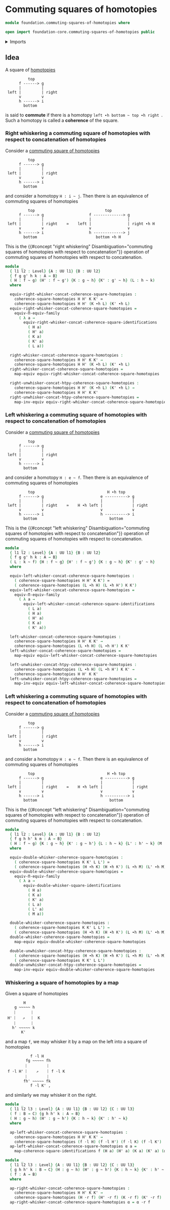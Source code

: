 # Commuting squares of homotopies

```agda
module foundation.commuting-squares-of-homotopies where

open import foundation-core.commuting-squares-of-homotopies public
```

<details><summary>Imports</summary>

```agda
open import foundation.commuting-squares-of-identifications
open import foundation.functoriality-dependent-function-types
open import foundation.universe-levels
open import foundation.whiskering-homotopies-composition

open import foundation-core.equivalences
open import foundation-core.homotopies
```

</details>

## Idea

A square of [homotopies](foundation-core.homotopies.md)

```text
          top
      f ------> g
      |         |
 left |         | right
      v         v
      h ------> i
        bottom
```

is said to **commute** if there is a homotopy `left ∙h bottom ~ top ∙h right `.
Such a homotopy is called a **coherence** of the square.

### Right whiskering a commuting square of homotopies with respect to concatenation of homotopies

Consider a
[commuting square of homotopies](foundation.commuting-squares-of-homotopies.md)

```text
          top
      f ------> g
      |         |
 left |         | right
      v         v
      h ------> i
        bottom
```

and consider a homotopy `H : i ~ j`. Then there is an equivalence of commuting
squares of homotopies

```text
          top                               top
      f ------> g                    f -------------> g
      |         |                    |                |
 left |         | right    ≃    left |                | right ∙h H
      ∨         ∨                    ∨                ∨
      h ------> i                    h -------------> j
        bottom                          bottom ∙h H
```

This is the
{{#concept "right whiskering" Disambiguation="commuting squares of homotopies with respect to concatenation"}}
operation of commuting squares of homotopies with respect to concatenation.

```agda
module _
  { l1 l2 : Level} {A : UU l1} {B : UU l2}
  { f g g' h k : A → B}
  ( H : f ~ g) (H' : f ~ g') {K : g ~ h} {K' : g' ~ h} (L : h ~ k)
  where

  equiv-right-whisker-concat-coherence-square-homotopies :
    coherence-square-homotopies H H' K K' ≃
    coherence-square-homotopies H H' (K ∙h L) (K' ∙h L)
  equiv-right-whisker-concat-coherence-square-homotopies =
    equiv-Π-equiv-family
      ( λ a →
        equiv-right-whisker-concat-coherence-square-identifications
          ( H a)
          ( H' a)
          ( K a)
          ( K' a)
          ( L a))

  right-whisker-concat-coherence-square-homotopies :
    coherence-square-homotopies H H' K K' →
    coherence-square-homotopies H H' (K ∙h L) (K' ∙h L)
  right-whisker-concat-coherence-square-homotopies =
    map-equiv equiv-right-whisker-concat-coherence-square-homotopies

  right-unwhisker-concat-htpy-coherence-square-homotopies :
    coherence-square-homotopies H H' (K ∙h L) (K' ∙h L) →
    coherence-square-homotopies H H' K K'
  right-unwhisker-concat-htpy-coherence-square-homotopies =
    map-inv-equiv equiv-right-whisker-concat-coherence-square-homotopies
```

### Left whiskering a commuting square of homotopies with respect to concatenation of homotopies

Consider a
[commuting square of homotopies](foundation.commuting-squares-of-homotopies.md)

```text
          top
      f ------> g
      |         |
 left |         | right
      v         v
      h ------> i
        bottom
```

and consider a homotopy `H : e ~ f`. Then there is an equivalence of commuting
squares of homotopies

```text
          top                                H ∙h top
      f ------> g                         e ----------> g
      |         |                         |             |
 left |         | right    ≃    H ∙h left |             | right
      ∨         ∨                         ∨             ∨
      h ------> i                         h ----------> i
        bottom                                bottom
```

This is the
{{#concept "left whiskering" Disambiguation="commuting squares of homotopies with respect to concatenation"}}
operation of commuting squares of homotopies with respect to concatenation.

```agda
module _
  { l1 l2 : Level} {A : UU l1} {B : UU l2}
  { f g g' h k : A → B}
  ( L : k ~ f) {H : f ~ g} {H' : f ~ g'} {K : g ~ h} {K' : g' ~ h}
  where

  equiv-left-whisker-concat-coherence-square-homotopies :
    ( coherence-square-homotopies H H' K K') ≃
    ( coherence-square-homotopies (L ∙h H) (L ∙h H') K K')
  equiv-left-whisker-concat-coherence-square-homotopies =
    equiv-Π-equiv-family
      ( λ a →
        equiv-left-whisker-concat-coherence-square-identifications
          ( L a)
          ( H a)
          ( H' a)
          ( K a)
          ( K' a))

  left-whisker-concat-coherence-square-homotopies :
    coherence-square-homotopies H H' K K' →
    coherence-square-homotopies (L ∙h H) (L ∙h H') K K'
  left-whisker-concat-coherence-square-homotopies =
    map-equiv equiv-left-whisker-concat-coherence-square-homotopies

  left-unwhisker-concat-htpy-coherence-square-homotopies :
    coherence-square-homotopies (L ∙h H) (L ∙h H') K K' →
    coherence-square-homotopies H H' K K'
  left-unwhisker-concat-htpy-coherence-square-homotopies =
    map-inv-equiv equiv-left-whisker-concat-coherence-square-homotopies
```

### Left whiskering a commuting square of homotopies with respect to concatenation of homotopies

Consider a
[commuting square of homotopies](foundation.commuting-squares-of-homotopies.md)

```text
          top
      f ------> g
      |         |
 left |         | right
      v         v
      h ------> i
        bottom
```

and consider a homotopy `H : e ~ f`. Then there is an equivalence of commuting
squares of homotopies

```text
          top                                H ∙h top
      f ------> g                         e ----------> g
      |         |                         |             |
 left |         | right    ≃    H ∙h left |             | right
      ∨         ∨                         ∨             ∨
      h ------> i                         h ----------> i
        bottom                                bottom
```

This is the
{{#concept "left whiskering" Disambiguation="commuting squares of homotopies with respect to concatenation"}}
operation of commuting squares of homotopies with respect to concatenation.

```agda
module _
  { l1 l2 : Level} {A : UU l1} {B : UU l2}
  { f g h h' k m : A → B}
  ( H : f ~ g) {K : g ~ h} {K' : g ~ h'} {L : h ~ k} {L' : h' ~ k} (M : k ~ m)
  where

  equiv-double-whisker-coherence-square-homotopies :
    ( coherence-square-homotopies K K' L L') ≃
    ( coherence-square-homotopies (H ∙h K) (H ∙h K') (L ∙h M) (L' ∙h M))
  equiv-double-whisker-coherence-square-homotopies =
    equiv-Π-equiv-family
      ( λ a →
        equiv-double-whisker-square-identifications
          ( H a)
          ( K a)
          ( K' a)
          ( L a)
          ( L' a)
          ( M a))

  double-whisker-coherence-square-homotopies :
    ( coherence-square-homotopies K K' L L') →
    ( coherence-square-homotopies (H ∙h K) (H ∙h K') (L ∙h M) (L' ∙h M))
  double-whisker-coherence-square-homotopies =
    map-equiv equiv-double-whisker-coherence-square-homotopies

  double-unwhisker-concat-htpy-coherence-square-homotopies :
    ( coherence-square-homotopies (H ∙h K) (H ∙h K') (L ∙h M) (L' ∙h M)) →
    ( coherence-square-homotopies K K' L L')
  double-unwhisker-concat-htpy-coherence-square-homotopies =
    map-inv-equiv equiv-double-whisker-coherence-square-homotopies
```

### Whiskering a square of homotopies by a map

Given a square of homotopies

```text
        H
    g ~~~~~ h
    ︴      ︴
 H' ︴  ⇗   ︴ K
    ︴      ︴
   h' ~~~~~ k
       K'
```

and a map `f`, we may whisker it by a map on the left into a square of
homotopies

```text
           f ·l H
         fg ~~~~~ fh
         ︴        ︴
 f ·l H' ︴   ⇗    ︴f ·l K
         ︴        ︴
        fh' ~~~~~ fk
           f ·l K' ,
```

and similarly we may whisker it on the right.

```agda
module _
  { l1 l2 l3 : Level} {A : UU l1} {B : UU l2} {C : UU l3}
  ( f : B → C) {g h h' k : A → B}
  ( H : g ~ h) (H' : g ~ h') {K : h ~ k} {K' : h' ~ k}
  where

  ap-left-whisker-concat-coherence-square-homotopies :
    coherence-square-homotopies H H' K K' →
    coherence-square-homotopies (f ·l H) (f ·l H') (f ·l K) (f ·l K')
  ap-left-whisker-concat-coherence-square-homotopies α a =
    map-coherence-square-identifications f (H a) (H' a) (K a) (K' a) (α a)

module _
  { l1 l2 l3 : Level} {A : UU l1} {B : UU l2} {C : UU l3}
  { g h h' k : B → C} (H : g ~ h) (H' : g ~ h') {K : h ~ k} {K' : h' ~ k}
  ( f : A → B)
  where

  ap-right-whisker-concat-coherence-square-homotopies :
    coherence-square-homotopies H H' K K' →
    coherence-square-homotopies (H ·r f) (H' ·r f) (K ·r f) (K' ·r f)
  ap-right-whisker-concat-coherence-square-homotopies α = α ·r f
```
